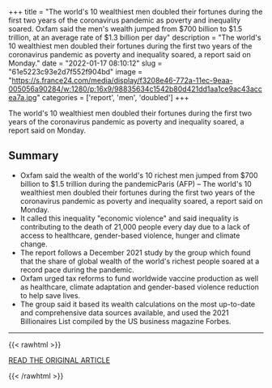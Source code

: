 +++
title = "The world's 10 wealthiest men doubled their fortunes during the first two years of the coronavirus pandemic as poverty and inequality soared. Oxfam said the men's wealth jumped from $700 billion to $1.5 trillion, at an average rate of $1.3 billion per day"
description = "The world's 10 wealthiest men doubled their fortunes during the first two years of the coronavirus pandemic as poverty and inequality soared, a report said on Monday."
date = "2022-01-17 08:10:12"
slug = "61e5223c93e2d7f552f904bd"
image = "https://s.france24.com/media/display/f3208e46-772a-11ec-9eaa-005056a90284/w:1280/p:16x9/98835634c1542b80d421dd1aa1ce9ac43accea7a.jpg"
categories = ['report', 'men', 'doubled']
+++

The world's 10 wealthiest men doubled their fortunes during the first two years of the coronavirus pandemic as poverty and inequality soared, a report said on Monday.

## Summary

- Oxfam said the wealth of the world's 10 richest men jumped from $700 billion to $1.5 trillion during the pandemicParis (AFP) – The world's 10 wealthiest men doubled their fortunes during the first two years of the coronavirus pandemic as poverty and inequality soared, a report said on Monday.
- It called this inequality "economic violence" and said inequality is contributing to the death of 21,000 people every day due to a lack of access to healthcare, gender-based violence, hunger and climate change.
- The report follows a December 2021 study by the group which found that the share of global wealth of the world's richest people soared at a record pace during the pandemic.
- Oxfam urged tax reforms to fund worldwide vaccine production as well as healthcare, climate adaptation and gender-based violence reduction to help save lives.
- The group said it based its wealth calculations on the most up-to-date and comprehensive data sources available, and used the 2021 Billionaires List compiled by the US business magazine Forbes.

---

{{< rawhtml >}}
  <p class="article-category">
    <a target="_blank" href="https://www.france24.com/en/live-news/20220117-world-s-10-richest-men-doubled-wealth-during-covid-report">READ THE ORIGINAL ARTICLE</a>
  </p>
{{< /rawhtml >}}
